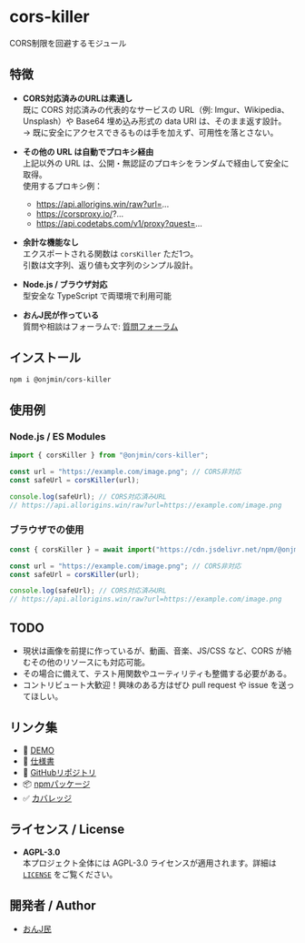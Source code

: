 # cors-killer
CORS制限を回避するモジュール

## 特徴
- **CORS対応済みのURLは素通し**  
  既に CORS 対応済みの代表的なサービスの URL（例: Imgur、Wikipedia、Unsplash）や
  Base64 埋め込み形式の data URI は、そのまま返す設計。  
  → 既に安全にアクセスできるものは手を加えず、可用性を落とさない。

- **その他の URL は自動でプロキシ経由**  
  上記以外の URL は、公開・無認証のプロキシをランダムで経由して安全に取得。  
  使用するプロキシ例：
    - https://api.allorigins.win/raw?url=...
    - https://corsproxy.io/?...
    - https://api.codetabs.com/v1/proxy?quest=...

- **余計な機能なし**  
  エクスポートされる関数は `corsKiller` ただ1つ。  
  引数は文字列、返り値も文字列のシンプル設計。

- **Node.js / ブラウザ対応**  
  型安全な TypeScript で両環境で利用可能

- **おんJ民が作っている**  
  質問や相談はフォーラムで: [質問フォーラム](https://unj.netlify.app)

## インストール
```sh
npm i @onjmin/cors-killer
```

## 使用例

### Node.js / ES Modules
```ts
import { corsKiller } from "@onjmin/cors-killer";

const url = "https://example.com/image.png"; // CORS非対応
const safeUrl = corsKiller(url);

console.log(safeUrl); // CORS対応済みURL
// https://api.allorigins.win/raw?url=https://example.com/image.png
```

### ブラウザでの使用
```js
const { corsKiller } = await import("https://cdn.jsdelivr.net/npm/@onjmin/cors-killer/dist/index.min.mjs");

const url = "https://example.com/image.png"; // CORS非対応
const safeUrl = corsKiller(url);

console.log(safeUrl); // CORS対応済みURL
// https://api.allorigins.win/raw?url=https://example.com/image.png
```

## TODO
- 現状は画像を前提に作っているが、動画、音楽、JS/CSS など、CORS が絡むその他のリソースにも対応可能。
- その場合に備えて、テスト用関数やユーティリティも整備する必要がある。
- コントリビュート大歓迎！興味のある方はぜひ pull request や issue を送ってほしい。

## リンク集
- 👀 [DEMO](https://unj.netlify.app/cors-killer/demo)
- 🛫 [仕様書](https://onjmin.github.io/cors-killer)
- 🌟 [GitHubリポジトリ](https://github.com/onjmin/cors-killer)
- 📦 [npmパッケージ](https://www.npmjs.com/package/@onjmin/cors-killer)
- ✅ [カバレッジ](https://onjmin.github.io/cors-killer/coverage)

## ライセンス / License
- **AGPL-3.0**  
  本プロジェクト全体には AGPL-3.0 ライセンスが適用されます。詳細は [`LICENSE`](./LICENSE) をご覧ください。

## 開発者 / Author
- [おんJ民](https://github.com/onjmin)
